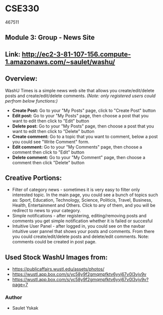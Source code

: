 # CSE330

467511

## Module 3: Group - News Site

## Link: http://ec2-3-81-107-156.compute-1.amazonaws.com/~saulet/washu/

## Overview:

WashU Times is a simple news web site that allows you create/edit/delete posts and create/edit/delete comments.
_(Note: only registered users could perfrom below functions:)_

-   **Create Post:** Go to your "My Posts" page, click to "Create Post" button
-   **Edit post:** Go to your "My Posts" page, then choose a post that you want to edit then click to "Edit" button
-   **Delete post:** Go to your "My Posts" page, then choose a post that you want to edit then click to "Delete" button
-   **Create comment:** Go to a topic that you want to comment, below a post you could see "Write Comment" form.
-   **Edit comment:** Go to your "My Comments" page, then choose a comment then click to "Edit" button
-   **Delete comment:** Go to your "My Comment" page, then choose a comment then click "Delete" button

## Creative Portions:

-   Filter of category news - sometimes it is very easy to filter only interested topic. In the main page, you could see a bunch of topics such as: Sport, Education, Technology, Science, Politicis, Travel, Business, Health, Entertainment and Others. Click to any of them, and you will be redirect to news to your category.
-   Simple notifications - after registering, editing/removing posts and comments you get simple notification whether it is failed or succesful
-   Intuitive User Panel - after logged in, you could see on the navbar intuitive user pannel that shows your posts and comments. From there you could create/edit/delete posts and delete/edit comments. Note: comments could be created in post page.

## Used Stock WashU Images from:

-   https://publicaffairs.wustl.edu/assets/photos/
-   https://wustl.app.box.com/s/yc58y9f2gmqmpfktv6yvj67v0l3vjy9v
-   https://wustl.app.box.com/s/yc58y9f2gmqmpfktv6yvj67v0l3vjy9v?page=7

### Author

-   Saulet Yskak
